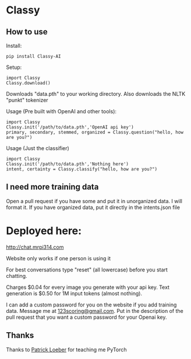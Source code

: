 # Classy
## How to use
Install: 
<pre><code>pip install Classy-AI</code></pre>
Setup:
<pre><code>import Classy
Classy.download()</code></pre>
Downloads "data.pth" to your working directory. Also downloads the NLTK "punkt" tokenizer

Usage (Pre built with OpenAI and other tools):
<pre><code>import Classy
Classy.init('/path/to/data.pth','OpenAI api key')
primary, secondary, stemmed, organized = Classy.question("hello, how are you?")</code></pre>
Usage (Just the classifier)
<pre><code>import Classy
Classy.init('/path/to/data.pth','Nothing here')
intent, certainty = Classy.classify("hello, how are you?")</code></pre>

## I need more training data

Open a pull request if you have some and put it in unorganized data. I will format it. If you have organized data, put it directly in the intents.json file
# Deployed here:
http://chat.mrpi314.com

Website only works if one person is using it

For best conversations type "reset" (all lowercase) before you start chatting.

Charges $0.04 for every image you generate with your api key. Text generation is $0.50 for 1M input tokens (almost nothing).

I can add a custom password for you on the website if you add training data. Message me at 123scoring@gmail.com. Put in the description of the pull request that you want a custom password for your Openai key. 


## Thanks
Thanks to [Patrick Loeber](https://github.com/patrickloeber) for teaching me PyTorch